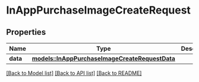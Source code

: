 # InAppPurchaseImageCreateRequest

## Properties

Name | Type | Description | Notes
------------ | ------------- | ------------- | -------------
**data** | [**models::InAppPurchaseImageCreateRequestData**](InAppPurchaseImageCreateRequest_data.md) |  | 

[[Back to Model list]](../README.md#documentation-for-models) [[Back to API list]](../README.md#documentation-for-api-endpoints) [[Back to README]](../README.md)


